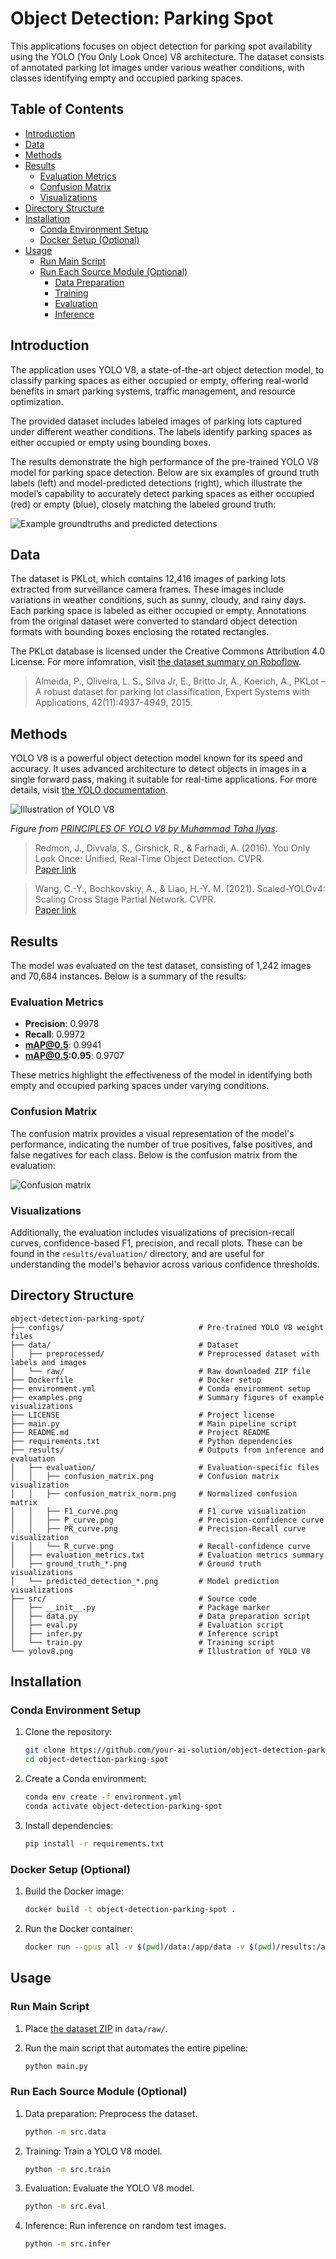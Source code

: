 # Object Detection: Parking Spot

This applications focuses on object detection for parking spot availability using the YOLO (You Only Look Once) V8 architecture. The dataset consists of annotated parking lot images under various weather conditions, with classes identifying empty and occupied parking spaces.

## Table of Contents
- [Introduction](#introduction)
- [Data](#data)
- [Methods](#methods)
- [Results](#results)
  - [Evaluation Metrics](#evaluation-metrics)
  - [Confusion Matrix](#confusion-matrix)
  - [Visualizations](#visualizations)
- [Directory Structure](#directory-structure)
- [Installation](#installation)
  - [Conda Environment Setup](#conda-environment-setup)
  - [Docker Setup (Optional)](#docker-setup-optional)
- [Usage](#usage)
  - [Run Main Script](#run-main-script)
  - [Run Each Source Module (Optional)](#run-each-source-module-optional)
    - [Data Preparation](#data-preparation)
    - [Training](#training)
    - [Evaluation](#evaluation)
    - [Inference](#inference)

## Introduction

The application uses YOLO V8, a state-of-the-art object detection model, to classify parking spaces as either occupied or empty, offering real-world benefits in smart parking systems, traffic management, and resource optimization.

The provided dataset includes labeled images of parking lots captured under different weather conditions. The labels identify parking spaces as either occupied or empty using bounding boxes.

The results demonstrate the high performance of the pre-trained YOLO V8 model for parking space detection. Below are six examples of ground truth labels (left) and model-predicted detections (right), which illustrate the model’s capability to accurately detect parking spaces as either occupied (red) or empty (blue), closely matching the labeled ground truth:

![Example groundtruths and predicted detections](examples.png)

## Data

The dataset is PKLot, which contains 12,416 images of parking lots extracted from surveillance camera frames. These images include variations in weather conditions, such as sunny, cloudy, and rainy days. Each parking space is labeled as either occupied or empty. Annotations from the original dataset were converted to standard object detection formats with bounding boxes enclosing the rotated rectangles.

The PKLot database is licensed under the Creative Commons Attribution 4.0 License. For more infomration, visit [the dataset summary on Roboflow](https://public.roboflow.com/object-detection/pklot).

> Almeida, P., Oliveira, L. S., Silva Jr, E., Britto Jr, A., Koerich, A., PKLot – A robust dataset for parking lot classification, Expert Systems with Applications, 42(11):4937-4949, 2015.

## Methods

YOLO V8 is a powerful object detection model known for its speed and accuracy. It uses advanced architecture to detect objects in images in a single forward pass, making it suitable for real-time applications. For more details, visit [the YOLO documentation](https://docs.ultralytics.com/).

![Illustration of YOLO V8](yolov8.png)

*Figure from [PRINCIPLES OF YOLO V8 by Muhammad Taha Ilyas](https://medium.com/@m.tahailyas786/principles-of-yolo-v8-3c605eab9bcc).*

> Redmon, J., Divvala, S., Girshick, R., & Farhadi, A. (2016). You Only Look Once: Unified, Real-Time Object Detection. CVPR.  
  [Paper link](https://arxiv.org/abs/1506.02640)

> Wang, C.-Y., Bochkovskiy, A., & Liao, H.-Y. M. (2021). Scaled-YOLOv4: Scaling Cross Stage Partial Network. CVPR.  
  [Paper link](https://arxiv.org/abs/2011.08036)

## Results

The model was evaluated on the test dataset, consisting of 1,242 images and 70,684 instances. Below is a summary of the results:

### Evaluation Metrics
- **Precision**: 0.9978
- **Recall**: 0.9972
- **mAP@0.5**: 0.9941
- **mAP@0.5:0.95**: 0.9707

These metrics highlight the effectiveness of the model in identifying both empty and occupied parking spaces under varying conditions.

### Confusion Matrix
The confusion matrix provides a visual representation of the model's performance, indicating the number of true positives, false positives, and false negatives for each class. Below is the confusion matrix from the evaluation:

![Confusion matrix](results/evaluation/confusion_matrix.png)

### Visualizations
Additionally, the evaluation includes visualizations of precision-recall curves, confidence-based F1, precision, and recall plots. These can be found in the `results/evaluation/` directory, and are useful for understanding the model's behavior across various confidence thresholds.

## Directory Structure

```
object-detection-parking-spot/
├── configs/                              # Pre-trained YOLO V8 weight files
├── data/                                 # Dataset
│   ├── preprocessed/                     # Preprocessed dataset with labels and images
│   └── raw/                              # Raw downloaded ZIP file
├── Dockerfile                            # Docker setup
├── environment.yml                       # Conda environment setup
├── examples.png                          # Summary figures of example visualizations
├── LICENSE                               # Project license
├── main.py                               # Main pipeline script
├── README.md                             # Project README
├── requirements.txt                      # Python dependencies
├── results/                              # Outputs from inference and evaluation
│   ├── evaluation/                       # Evaluation-specific files
│   │   ├── confusion_matrix.png          # Confusion matrix visualization
│   │   ├── confusion_matrix_norm.png     # Normalized confusion matrix
│   │   ├── F1_curve.png                  # F1 curve visualization
│   │   ├── P_curve.png                   # Precision-confidence curve
│   │   ├── PR_curve.png                  # Precision-Recall curve visualization
│   │   └── R_curve.png                   # Recall-confidence curve
│   ├── evaluation_metrics.txt            # Evaluation metrics summary
│   ├── ground_truth_*.png                # Ground truth visualizations
│   └── predicted_detection_*.png         # Model prediction visualizations
├── src/                                  # Source code
│   ├── __init__.py                       # Package marker
│   ├── data.py                           # Data preparation script
│   ├── eval.py                           # Evaluation script
│   ├── infer.py                          # Inference script
│   └── train.py                          # Training script
└── yolov8.png                            # Illustration of YOLO V8
```

## Installation

### Conda Environment Setup

1. Clone the repository:
   ```bash
   git clone https://github.com/your-ai-solution/object-detection-parking-spot.git
   cd object-detection-parking-spot
   ```

2. Create a Conda environment:
   ```bash
   conda env create -f environment.yml
   conda activate object-detection-parking-spot
   ```

3. Install dependencies:
   ```bash
   pip install -r requirements.txt
   ```

### Docker Setup (Optional)

1. Build the Docker image:
   ```bash
   docker build -t object-detection-parking-spot .
   ```

2. Run the Docker container:
   ```bash
   docker run --gpus all -v $(pwd)/data:/app/data -v $(pwd)/results:/app/results object-detection-parking-spot
   ```

##  Usage

### Run Main Script

1. Place [the dataset ZIP](https://public.roboflow.com/object-detection/pklot/2) in `data/raw/`. 

2. Run the main script that automates the entire pipeline:
   ```bash
   python main.py
   ```

### Run Each Source Module (Optional)

1. Data preparation: Preprocess the dataset.
   ```bash
   python -m src.data
   ```

2. Training: Train a YOLO V8 model.
   ```bash
   python -m src.train
   ```

3. Evaluation: Evaluate the YOLO V8 model.
   ```bash
   python -m src.eval
   ```

4. Inference: Run inference on random test images.
   ```bash
   python -m src.infer
   ```